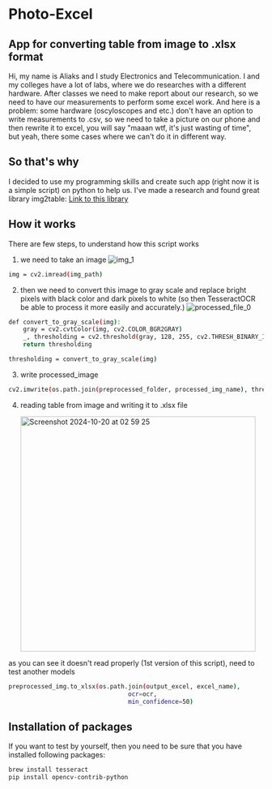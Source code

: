 # Photo-Excel
## App for converting table from image to .xlsx format

Hi, my name is Aliaks and I study Electronics and Telecommunication. I and my colleges have a lot of labs, where we do researches with a different hardware. After classes we need to make report about our research, so we need to have our measurements to perform some excel work. And here is a problem: some hardware (oscyloscopes and etc.) don't have an option to write measurements to .csv, so we need to take a picture on our phone and then rewrite it to excel, you will say "maaan wtf, it's just wasting of time", but yeah, there some cases where we can't do it in different way.

## So that's why

I decided to use my programming skills and create such app (right now it is a simple script) on python to help us.
I've made a research and found great library img2table:
[Link to this library][df1]

## How it works 

There are few steps, to understand how this script works
1) we need to take an image
   ![img_1](https://github.com/user-attachments/assets/820b023e-c913-4cbf-9a41-046b0272b08e)

```sh
img = cv2.imread(img_path)
```

2) then we need to convert this image to gray scale and replace bright pixels with black color and dark pixels to white (so then TesseractOCR be able to process it more easily and accurately.)
   ![processed_file_0](https://github.com/user-attachments/assets/ce12c0ae-b2a8-465b-bea8-395c94a60a5e)


```sh
def convert_to_gray_scale(img):
    gray = cv2.cvtColor(img, cv2.COLOR_BGR2GRAY)
    _, thresholding = cv2.threshold(gray, 128, 255, cv2.THRESH_BINARY_INV)
    return thresholding

thresholding = convert_to_gray_scale(img)
```

3) write processed_image 
```sh
cv2.imwrite(os.path.join(preprocessed_folder, processed_img_name), thresholding)
```

4) reading table from image and writing it to .xlsx file
   
   <img width="464" alt="Screenshot 2024-10-20 at 02 59 25" src="https://github.com/user-attachments/assets/e7f25100-5999-46b4-9ac0-bfb27802ef51">
as you can see it doesn't read properly (1st version of this script), need to test another models
```sh
preprocessed_img.to_xlsx(os.path.join(output_excel, excel_name),
                                 ocr=ocr,
                                 min_confidence=50)
```
## Installation of packages

If you want to test by yourself, then you need to be sure that you have installed following packages:
```sh
brew install tesseract
pip install opencv-contrib-python
```

   [df1]: <https://github.com/xavctn/img2table>
